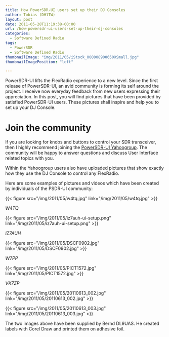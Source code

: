 ```yaml
---
title: How PowerSDR-UI users set up their DJ Consoles
author: Tobias (DH1TW)
layout: post
date: 2011-05-28T11:19:38+00:00
url: /how-powersdr-ui-users-set-up-their-dj-consoles
categories:
  - Software Defined Radio
tags:
  - PowerSDR
  - Software Defined Radio
thumbnailImage: "img/2011/05/iStock_000008900650XSmall.jpg"
thumbnailImagePosition: "left"

---
```

PowerSDR-UI lifts the FlexRadio experience to a new level. Since the first release of PowerSDR-UI, an avid community is forming its self around the project. I receive now everyday feedback from new users expressing their appreciation. In this post, you will find pictures that have been provided by satisfied PowerSDR-UI users. These pictures shall inspire and help you to set up your DJ Console.
<!--more-->

# Join the community
If you are looking for knobs and buttons to control your SDR transceiver, then I highly recommend joining the [PowerSDR-UI Yahoogroup](http://groups.yahoo.com/group/PowerSDR-UI). The community will be happy to answer questions and discuss User Interface related topics with you.

Within the Yahoogroup users also have uploaded pictures that show exactly how they use the DJ Console to control any FlexRadio.

Here are some examples of pictures and videos which have been created by individuals of the PSDR-UI community:

{{< figure src="/img/2011/05/w4tq.jpg" link="/img/2011/05/w4tq.jpg" >}}

_W4TQ_

{{< figure src="/img/2011/05/iz7auh-ui-setup.png" link="/img/2011/05/iz7auh-ui-setup.png" >}}

_IZ7AUH_

{{< figure src="/img/2011/05/DSCF0902.jpg" link="/img/2011/05/DSCF0902.jpg" >}}

_W7PP_

{{< figure src="/img/2011/05/PICT1572.jpg" link="/img/2011/05/PICT1572.jpg" >}}

_VK7ZP_

{{< figure src="/img/2011/05/20110613_002.jpg" link="/img/2011/05/20110613_002.jpg" >}}

{{< figure src="/img/2011/05/20110613_003.jpg" link="/img/2011/05/20110613_003.jpg" >}}

The two images above have been supplied by Bernd DL9UAS. He created labels with Corel Draw and printed them on adhesive foil.